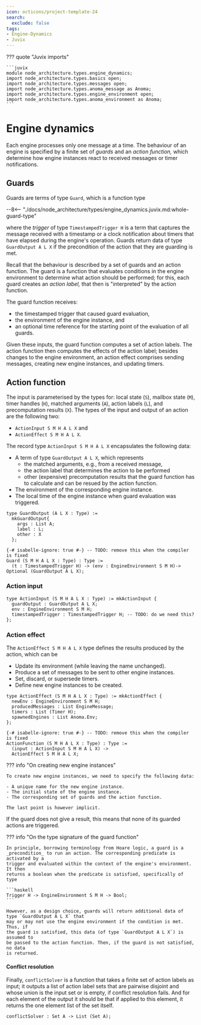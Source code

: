 ```yaml
---
icon: octicons/project-template-24
search:
  exclude: false
tags:
- Engine-Dynamics
- Juvix
---
```


??? quote "Juvix imports"

    ```juvix
    module node_architecture.types.engine_dynamics;
    import node_architecture.types.basics open;
    import node_architecture.types.messages open;
    import node_architecture.types.anoma_message as Anoma;
    import node_architecture.types.engine_environment open;
    import node_architecture.types.anoma_environment as Anoma;
    ```

# Engine dynamics

Each engine processes only one message at a time. The behaviour of an engine is
specified by a finite set of _guards_ and an _action function,_ which determine
how engine instances react to received messages or timer notifications.

## Guards

Guards are terms of type `Guard`, which is a function type

--8<-- "./docs/node_architecture/types/engine_dynamics.juvix.md:whole-guard-type"

where the _trigger_ of type `TimestampedTrigger H` is a term that captures the
message received with a timestamp or a clock notification about timers that have
elapsed during the engine's operation. Guards return data of type `GuardOutput A
L X` if the precondition of the action that they are guarding is met.

Recall that the behaviour is described by a set of guards and an action
function. The guard is a function that evaluates conditions in the engine
environment to determine what action should be performed;
for this, each guard creates an _action label,_
that then is "interpreted" by the action function.

The guard function receives:

- the timestamped trigger that caused guard evaluation,
- the environment of the engine instance, and
- an optional time reference for the starting point of the evaluation of all guards.

Given these inputs, the guard function computes a set of action labels.
The action function then computes the effects of the action label;
besides changes to the engine environment, an action effect comprises sending
messages, creating new engine instances, and updating timers.

## Action function

The input is parameterised by the types for: local state (`S`), mailbox state (`M`),
timer handles (`H`), matched arguments (`A`), action labels (`L`), and
precomputation results (`X`). The types of the input and output of an action are
the following two:

- `ActionInput S M H A L X` and
- `ActionEffect S M H A L X`.

The record type `ActionInput S M H A L X` encapsulates the following data:

- A term of type `GuardOutput A L X`, which represents
  - the matched arguments, e.g., from a received message,
  - the action label that determines the action to be performed
  - other (expensive) precomputation results that the guard function has to
    calculate and can be resued by the action function.
- The environment of the corresponding engine instance.
- The local time of the engine instance when guard evaluation was triggered.

```juvix
type GuardOutput (A L X : Type) :=
  mkGuardOutput{
    args : List A;
    label : L;
    other : X
  };
```

<!-- --8<-- [start: whole-guard-type] -->
```juvix
{-# isabelle-ignore: true #-} -- TODO: remove this when the compiler is fixed
Guard (S M H A L X : Type) : Type :=
  (t : TimestampedTrigger H) -> (env : EngineEnvironment S M H)-> Optional (GuardOutput A L X);
```
<!-- --8<-- [end: whole-guard-type] -->

### Action input


```juvix
type ActionInput (S M H A L X : Type) := mkActionInput {
  guardOutput : GuardOutput A L X;
  env : EngineEnvironment S M H;
  timestampedTrigger : TimestampedTrigger H; -- TODO: do we need this?
};
```

### Action effect

The `ActionEffect S M H A L X` type defines the results produced by the action,
which can be

- Update its environment (while leaving the name unchanged).
- Produce a set of messages to be sent to other engine instances.
- Set, discard, or supersede timers.
- Define new engine instances to be created.

```juvix
type ActionEffect (S M H A L X : Type) := mkActionEffect {
  newEnv : EngineEnvironment S M H;
  producedMessages : List EngineMessage;
  timers : List (Timer H);
  spawnedEngines : List Anoma.Env;
};
```

```juvix
{-# isabelle-ignore: true #-} -- TODO: remove this when the compiler is fixed
ActionFunction (S M H A L X : Type) : Type :=
  (input : ActionInput S M H A L X) ->
  ActionEffect S M H A L X;
```

??? info "On creating new engine instances"

    To create new engine instances, we need to specify the following data:

    - A unique name for the new engine instance.
    - The initial state of the engine instance.
    - The corresponding set of guards and the action function.

    The last point is however implicit.


If the guard does not give a result, this means that none of its guarded actions
are triggered.

??? info "On the type signature of the guard function"

    In principle, borrowing terminology from Hoare logic, a guard is a
    _precondition_ to run an action. The corresponding predicate is activated by a
    trigger and evaluated within the context of the engine's environment. It then
    returns a boolean when the predicate is satisfied, specifically of type

    ```haskell
    Trigger H -> EngineEnvironment S M H -> Bool;
    ```

    However, as a design choice, guards will return additional data of type `GuardOutput A L X` that
    may or may not use the engine environment if the condition is met. Thus, if
    the guard is satisfied, this data (of type `GuardOutput A L X`) is assumed to
    be passed to the action function. Then, if the guard is not satisfied, no data
    is returned.

#### Conflict resolution

Finally, `conflictSolver` is a function that takes a finite set of action
labels as input; it outputs a list of action label sets that are pairwise
disjoint and whose union is the input set or is empty, if conflict resolution
fails. And for each element of the output it should be that if applied to this
element, it returns the one element list of the set itself.

```
conflictSolver : Set A -> List (Set A);
```
